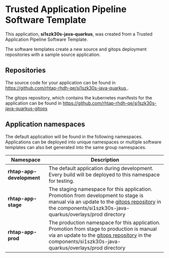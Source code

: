 # Trusted Application Pipeline Software Template

This application, **si1szk30s-java-quarkus**, was created from a Trusted Application Pipeline Software Template.

The software templates create a new source and gitops deployment repositories with a sample source application. 

## Repositories

The source code for your application can be found in [https://github.com/rhtap-rhdh-qe/si1szk30s-java-quarkus ](https://github.com/rhtap-rhdh-qe/si1szk30s-java-quarkus ).
 
The gitops repository, which contains the kubernetes manifests for the application can be found in 
[https://github.com/rhtap-rhdh-qe/si1szk30s-java-quarkus-gitops ](https://github.com/rhtap-rhdh-qe/si1szk30s-java-quarkus-gitops ) 

## Application namespaces 

The default application will be found in the following namespaces. Applications can be deployed into unique namespaces or multiple software templates can also bet generated into the same group namespaces.  

|  Namespace   |  Description   |  
| -------- | -------- |   
| **rhtap-app-development** | The default application during development. Every build will be deployed to this namespace for testing. | 
| **rhtap-app-stage** | The staging namespace for this application. Promotion from development to stage is manual via an update to the [gitops repository](https://github.com/rhtap-rhdh-qe/si1szk30s-java-quarkus-gitops ) in the components/si1szk30s-java-quarkus/overlays/prod directory |  
| **rhtap-app-prod** | The production namespace for this application. Promotion from stage to production is manual via an update to the [gitops repository](https://github.com/rhtap-rhdh-qe/si1szk30s-java-quarkus-gitops ) in the components/si1szk30s-java-quarkus/overlays/prod directory | 